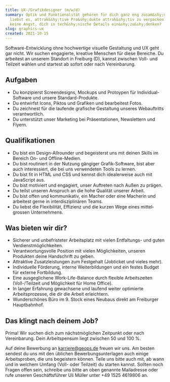 ```yaml
---
title: UX-/Grafikdesigner (m/w/d)
summary: Optik und Funktionalität gehören für dich ganz eng zusam&shy;men? Du
  liebst es, attrak&shy;tive Pro&shy;dukte attrak&shy;tiv zu verpacken? Du hast
  keine Angst, dich in tech&shy;nische Details ein&shy;zu&shy;denken?
slug: graphics-ux
created: 2021-10-15
---
```

Software-Entwicklung ohne hochwertige visuelle Gestaltung und UX geht gar nicht. Wir suchen engagierte, kreative Menschen für diese Bereiche. Du arbeitest an unserem Standort in Freiburg (D), kannst zwischen Voll- und Teilzeit wählen und startest ab sofort oder nach Vereinbarung.

## Aufgaben

* Du konzipierst Screendesigns, Mockups und Protoypen für Individual-Software und unsere Standard-Produkte.
* Du entwirfst Icons, Piktos und Grafiken und bearbeitest Fotos.
* Du zeichnest für die laufende grafische Gestaltung unseres Webauftritts verantwortlich.
* Du unterstützt unser Marketing bei Präsentationen, Newslettern und Flyern.

## Qualifikationen

* Du bist ein Design-Allrounder und begeisterst uns mit deinen Skills im Bereich On- und Offline-Medien.
* Du bist routiniert in der Nutzung gängiger Grafik-Software, bist aber auch interessiert, die bei uns verwen&shy;deten Tools zu lernen.
* Du bist fit in HTML und CSS und kennst dich idealerweise auch mit JavaScript aus.
* Du bist motiviert und engagiert, unser Auftreten nach Außen zu prägen.
* Du teilst unseren Anspruch an die hohe Qualität unserer Arbeit.
* Du bist offen und kommunikativ, ein Macher oder eine Macherin und arbeitest gerne in interdisziplinären Teams.
* Du liebst die Flexibilität, Effizienz und die kurzen Wege eines mittel&shy;grossen Unternehmens.

## Was bieten wir dir?

* Sicherer und unbefristeter Ar&shy;beits&shy;platz mit vielen Entfal&shy;tungs- und guten Verdienstmöglichkeiten.
* Verantwortungsvolle Position mit vielen Möglichkeiten, unseren Produkten deine Handschrift zu geben. 
* Attraktive Zusatzleistungen zum Festgehalt (Jobticket und vieles mehr).
* Individuelle Förderung, interne Weiterbildungen und ein festes Budget für externe Fortbildung.
* Eine ausgeglichene Work-Life-Balance durch flexible Arbeitszeiten (Voll-/Teilzeit und Möglichkeit für Home Office).
* In langer Erfahrung gewachsene und laufend weiter optimierte Arbeitsprozesse, die dir die Arbeit erleichtern.
* Wunderschönes Büro im 9. Stock eines Neubaus direkt am Freiburger Hauptbahnhof.

## Das klingt nach deinem Job? 

Prima! Wir suchen dich zum nächst&shy;möglichen Zeitpunkt oder nach Vereinbarung. Dein Arbeitspensum liegt zwischen 50 und 100 %. 

Auf deine Bewerbung an [karriere@geops.de](mailto:karriere@geops.de) freuen wir uns. Am besten sendest du uns mit den üblichen Bewerbungsunterlagen auch einige Arbeitsproben, die uns begeistern können. Teile uns bitte auch mit, ab wann und in welchem Umfang (Voll- oder Teilzeit) du starten kannst. Sollten noch Fragen offen sein, schreibe uns bitte an oben genannte Mailadresse oder rufe unseren Geschäftsführer Uli Müller unter +49 1525 4619806 an.